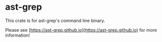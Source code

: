 # ast-grep

This crate is for ast-grep's command line binary.

Please see [https://ast-grep.github.io](https://ast-grep.github.io) for more information!
